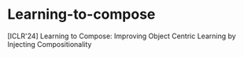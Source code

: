 # Learning-to-compose
[ICLR'24] Learning to Compose: Improving Object Centric Learning by Injecting Compositionality

